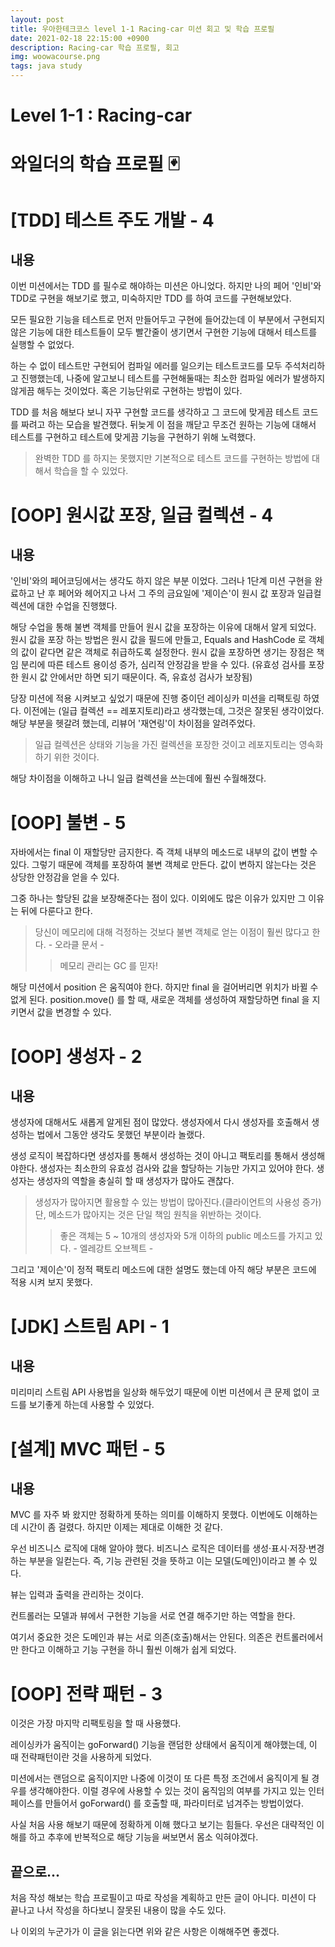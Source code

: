 ```yaml
---
layout: post
title: 우아한테크코스 level 1-1 Racing-car 미션 회고 및 학습 프로필
date: 2021-02-18 22:15:00 +0900
description: Racing-car 학습 프로필, 회고
img: woowacourse.png
tags: java study
---
```


# Level 1-1 : Racing-car

# 와일더의 학습 프로필 🃏

# [TDD] 테스트 주도 개발 - 4
## 내용
이번 미션에서는 TDD 를 필수로 해야하는 미션은 아니었다.
하지만 나의 페어 '인비'와 TDD로 구현을 해보기로 했고, 미숙하지만 TDD 를 하여 코드를 구현해보았다.

모든 필요한 기능을 테스트로 먼저 만들어두고 구현에 들어갔는데
이 부분에서 구현되지 않은 기능에 대한 테스트들이 모두 빨간줄이 생기면서
구현한 기능에 대해서 테스트를 실행할 수 없었다.

하는 수 없이 테스트만 구현되어 컴파일 에러를 일으키는 테스트코드를 모두 주석처리하고 진행했는데,
나중에 알고보니 테스트를 구현해둘때는 최소한 컴파일 에러가 발생하지 않게끔 해두는 것이었다.
혹은 기능단위로 구현하는 방법이 있다.

TDD 를 처음 해보다 보니 자꾸 구현할 코드를 생각하고 그 코드에 맞게끔 테스트 코드를 짜려고 하는 모습을 발견했다.
뒤늦게 이 점을 깨닫고 무조건 원하는 기능에 대해서 테스트를 구현하고 테스트에 맞게끔 기능을 구현하기 위해 노력했다.

> 완벽한 TDD 를 하지는 못했지만 기본적으로 테스트 코드를 구현하는 방법에 대해서 학습을 할 수 있었다.

# [OOP] 원시값 포장, 일급 컬렉션 - 4
## 내용
'인비'와의 페어코딩에서는 생각도 하지 않은 부분 이었다.
그러나 1단계 미션 구현을 완료하고 난 후 페어와 헤어지고 나서
그 주의 금요일에 '제이슨'이 원시 값 포장과 일급컬렉션에 대한 수업을 진행했다.

해당 수업을 통해 불변 객체를 만들어 원시 값을 포장하는 이유에 대해서 알게 되었다.
원시 값을 포장 하는 방법은 원시 값을 필드에 만들고, Equals and HashCode 로 객체의 값이 같다면 같은 객체로 취급하도록 설정한다.
원시 값을 포장하면 생기는 장점은 책임 분리에 따른 테스트 용이성 증가, 심리적 안정감을 받을 수 있다.
(유효성 검사를 포장한 원시 값 안에서만 하면 되기 때문이다. 즉, 유효성 검사가 보장됨)

당장 미션에 적용 시켜보고 싶었기 때문에 진행 중이던 레이싱카 미션을 리팩토링 하였다.
이전에는 (일급 컬렉션 == 레포지토리)라고 생각했는데, 그것은 잘못된 생각이었다.
해당 부분을 헷갈려 했는데, 리뷰어 '재연링'이 차이점을 알려주었다.

> 일급 컬렉션은 상태와 기능을 가진 컬렉션을 포장한 것이고 레포지토리는 영속화하기 위한 것이다.

해당 차이점을 이해하고 나니 일급 컬렉션을 쓰는데에 훨씬 수월해졌다.

# [OOP] 불변 - 5
자바에서는 final 이 재할당만 금지한다. 즉 객체 내부의 메소드로 내부의 값이 변할 수 있다.
그렇기 때문에 객체를 포장하여 불변 객체로 만든다. 값이 변하지 않는다는 것은 상당한 안정감을 얻을 수 있다.

그중 하나는 할당된 값을 보장해준다는 점이 있다.
이외에도 많은 이유가 있지만 그 이유는 뒤에 다룬다고 한다.
> 당신이 메모리에 대해 걱정하는 것보다 불변 객체로 얻는 이점이 훨씬 많다고 한다. - 오라클 문서 -
>> 메모리 관리는 GC 를 믿자!

해당 미션에서 position 은 움직여야 한다. 하지만 final 을 걸어버리면 위치가 바뀔 수 없게 된다.
position.move() 를 할 때, 새로운 객체를 생성하여 재할당하면 final 을 지키면서 값을 변경할 수 있다.

# [OOP] 생성자 - 2
## 내용
생성자에 대해서도 새롭게 알게된 점이 많았다.
생성자에서 다시 생성자를 호출해서 생성하는 법에서 그동안 생각도 못했던 부분이라 놀랬다.

생성 로직이 복잡하다면 생성자를 통해서 생성하는 것이 아니고 팩토리를 통해서 생성해야한다.
생성자는 최소한의 유효성 검사와 값을 할당하는 기능만 가지고 있어야 한다.
생성자는 생성자의 역할을 충실히 할 때 생성자가 많아도 괜찮다.

> 생성자가 많아지면 활용할 수 있는 방법이 많아진다.(클라이언트의 사용성 증가) 단, 메소드가 많아지는 것은 단일 책임 원칙을 위반하는 것이다.
>>좋은 객체는 5 ~ 10개의 생성자와 5개 이하의 public 메소드를 가지고 있다. - 엘레강트 오브젝트 -

그리고 '제이슨'이 정적 팩토리 메소드에 대한 설명도 했는데 아직 해당 부분은 코드에 적용 시켜 보지 못했다.

# [JDK] 스트림 API - 1
## 내용
미리미리 스트림 API 사용법을 일상화 해두었기 때문에 이번 미션에서 큰 문제 없이 코드를 보기좋게 하는데 사용할 수 있었다.

# [설계] MVC 패턴 - 5
## 내용
MVC 를 자주 봐 왔지만 정확하게 뜻하는 의미를 이해하지 못했다.
이번에도 이해하는데 시간이 좀 걸렸다. 하지만 이제는 제대로 이해한 것 같다.

우선 비즈니스 로직에 대해 알아야 했다.
비즈니스 로직은 데이터를 생성·표시·저장·변경하는 부분을 일컫는다.
즉, 기능 관련된 것을 뜻하고 이는 모델(도메인)이라고 볼 수 있다.

뷰는 입력과 출력을 관리하는 것이다.

컨트롤러는 모델과 뷰에서 구현한 기능을 서로 연결 해주기만 하는 역할을 한다.

여기서 중요한 것은 도메인과 뷰는 서로 의존(호출)해서는 안된다.
의존은 컨트롤러에서만 한다고 이해하고 기능 구현을 하니 훨씬 이해가 쉽게 되었다.

# [OOP] 전략 패턴 - 3
이것은 가장 마지막 리팩토링을 할 때 사용했다.

레이싱카가 움직이는 goForward() 기능을 랜덤한 상태에서 움직이게 해야했는데,
이 때 전략패턴이란 것을 사용하게 되었다.

미션에서는 랜덤으로 움직이지만 나중에 이것이 또 다른 특정 조건에서 움직이게 될 경우를 생각해야한다.
이럴 경우에 사용할 수 있는 것이 움직임의 여부를 가지고 있는 인터페이스를 만들어서 goForward() 를 호출할 때, 파라미터로 넘겨주는 방법이었다.

사실 처음 사용 해보기 때문에 정확하게 이해 했다고 보기는 힘들다.
우선은 대략적인 이해를 하고 추후에 반복적으로 해당 기능을 써보면서 몸소 익혀야겠다.

## 끝으로...

처음 작성 해보는 학습 프로필이고 따로 작성을 계획하고 만든 글이 아니다.
미션이 다 끝나고 나서 작성을 하다보니 잘못된 내용이 많을 수도 있다.

나 이외의 누군가가 이 글을 읽는다면 위와 같은 사항은 이해해주면 좋겠다.
